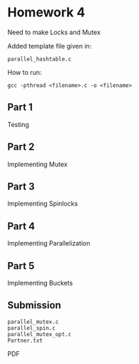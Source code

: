 # Homework 4 

Need to make Locks and Mutex

Added template file given in:

```
parallel_hashtable.c
```

How to run:

```
gcc -pthread <filename>.c -o <filename>
```

## Part 1 

Testing

## Part 2

Implementing Mutex

## Part 3 

Implementing Spinlocks

## Part 4
 
Implementing Parallelization

## Part 5 

Implementing Buckets


## Submission

```
parallel_mutex.c
parallel_spin.c
parallel_mutex_opt.c
Partner.txt
```
PDF